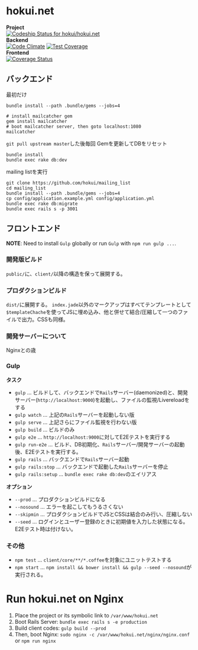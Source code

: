 # hokui.net

**Project**  
[![Codeship Status for hokui/hokui.net](https://codeship.com/projects/1b154840-a7bd-0132-be13-5ac1da2e580b/status?branch=master)](https://codeship.com/projects/67249)  
**Backend**  
[![Code Climate](https://codeclimate.com/github/hokui/hokui.net/badges/gpa.svg)](https://codeclimate.com/github/hokui/hokui.net)
[![Test Coverage](https://codeclimate.com/github/hokui/hokui.net/badges/coverage.svg)](https://codeclimate.com/github/hokui/hokui.net)  
**Frontend**  
[![Coverage Status](https://coveralls.io/repos/hokui/hokui.net/badge.svg?branch=master)](https://coveralls.io/r/hokui/hokui.net?branch=master)

## バックエンド

最初だけ
```
bundle install --path .bundle/gems --jobs=4

# install mailcatcher gem
gem install mailcatcher
# boot mailcatcher server, then goto localhost:1080
mailcatcher
```

`git pull upstream master`した後毎回
Gemを更新してDBをリセット
```
bundle install
bundle exec rake db:dev
```

mailing listを実行
```
git clone https://github.com/hokui/mailing_list
cd mailing_list
bundle install --path .bundle/gems --jobs=4
cp config/application.example.yml config/application.yml
bundle exec rake db:migrate
bundle exec rails s -p 3001
```

## フロントエンド

**NOTE**: Need to install `Gulp` globally or run `Gulp` with `npm run gulp ...`.

### 開発版ビルド
`public/`に、`client/`以降の構造を保って展開する。


### プロダクションビルド
`dist/`に展開する。
`index.jade`以外のマークアップはすべてテンプレートとして`$templateChache`を使ってJSに埋め込み、他と併せて結合/圧縮して一つのファイルで出力。CSSも同様。

### 開発サーバーについて
Nginxとの歳


### Gulp

**タスク**

* `gulp` ... ビルドして、バックエンドで`Rails`サーバー(daemonized)と、開発サーバー(`http://localhost:9000`)を起動し、ファイルの監視/Livereloadをする
* `gulp watch` ... 上記の`Rails`サーバーを起動しない版
* `gulp serve` ... 上記さらにファイル監視を行わない版
* `gulp build` ... ビルドのみ
* `gulp e2e` ... `http://localhost:9000`に対してE2Eテストを実行する
* `gulp run-e2e` ... ビルド、DB初期化、`Rails`サーバー/開発サーバーの起動後、E2Eテストを実行する。
* `gulp rails` ... バックエンドで`Rails`サーバー起動
* `gulp rails:stop` ... バックエンドで起動した`Rails`サーバーを停止
* `gulp rails:setup` ... `bundle exec rake db:dev`のエイリアス


**オプション**

* `--prod` ... プロダクションビルドになる
* `--nosound` ... エラーを起こしてもうるさくない
* `--skipmin` ... プロダクションビルドでJSとCSSは結合のみ行い、圧縮しない
* `--seed` ... ログインとユーザー登録のときに初期値を入力した状態になる。E2Eテスト時は付けない。


### その他
* `npm test` ... `client/core/**/*.coffee`を対象にユニットテストする
* `npm start` ... `npm install && bower install && gulp --seed --nosound`が実行される。


# Run hokui.net on Nginx
1. Place the project or its symbolic link to `/var/www/hokui.net`
2. Boot Rails Server: `bundle exec rails s -e production`
3. Build client codes: `gulp build --prod`
4. Then, boot Nginx: `sudo nginx -c /var/www/hokui.net/nginx/nginx.conf` or `npm run nginx`


